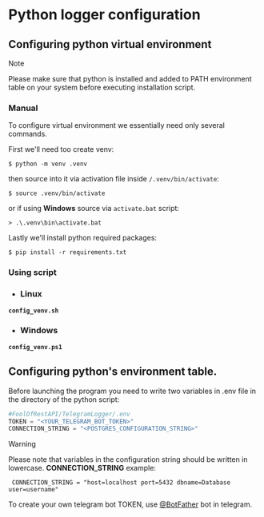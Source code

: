 # Python logger configuration
## Configuring python virtual environment
> [!NOTE]
>
> Please make sure that python is installed and added to PATH environment table on your system before executing installation script.

### Manual
To configure virtual environment we essentially need only several commands. 

First we'll need too create venv:
```console
$ python -m venv .venv
```
then source into it via activation file inside ```/.venv/bin/activate```:
```console
$ source .venv/bin/activate
```
or if using **Windows** source via ```activate.bat``` script:
```console
> .\.venv\bin\activate.bat
```
Lastly we'll install python required packages:
``` console
$ pip install -r requirements.txt
```
### Using script 
- ### Linux
**```config_venv.sh```**
- ### Windows
**```config_venv.ps1```**
## Configuring python's environment table.
Before launching the program you need to write two variables in .env file in the directory of the python script:
```py
#FoolOfRestAPI/TelegramLogger/.env
TOKEN = "<YOUR_TELEGRAM_BOT_TOKEN>"
CONNECTION_STRING = "<POSTGRES_CONFIGURATION_STRING>"
```
> [!WARNING]
>
> Please note that variables in the configuration string should be written in lowercase.
>**CONNECTION_STRING** example:
>
>``` CONNECTION_STRING = "host=localhost port=5432 dbname=Database user=username"```

To create your own telegram bot TOKEN, use [@BotFather](https://telegram.me/BotFather) bot in telegram.
